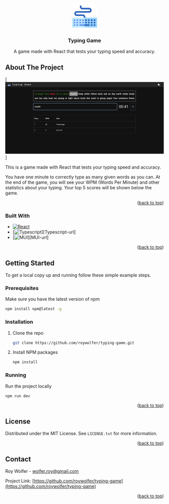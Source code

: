 <!-- PROJECT LOGO -->
<br />
<div align="center">
  <a href="https://github.com/roywolfer/typing-game">
    <img src="assets/keyboard.svg" alt="Logo" width="80" height="80">
  </a>

<h3 align="center">Typing Game</h3>
  <p align="center">
    A game made with React that tests your typing speed and accuracy. 
  </p>
</div>

<!-- ABOUT THE PROJECT -->

## About The Project

[![Product Name Screen Shot][product-screenshot]]

This is a game made with React that tests your typing speed and accuracy.

You have one minute to correctly type as many given words as you can.
At the end of the game, you will see your WPM (Words Per Minute) and other statistics about your typing.
Your top 5 scores will be shown below the game.

<p align="right">(<a href="#readme-top">back to top</a>)</p>

### Built With

- [![React][React.js]][React-url]
- [![Typescript][Typescript.com]][Typescript-url]
- [![MUI][MUI.com]][MUI-url]

<p align="right">(<a href="#readme-top">back to top</a>)</p>

<!-- GETTING STARTED -->

## Getting Started

To get a local copy up and running follow these simple example steps.

### Prerequisites

Make sure you have the latest version of npm

```sh
npm install npm@latest -g
```

### Installation

1. Clone the repo
   ```sh
   git clone https://github.com/roywolfer/typing-game.git
   ```
2. Install NPM packages
   ```sh
   npm install
   ```

### Running

Run the project locally

```sh
npm run dev
```

<p align="right">(<a href="#readme-top">back to top</a>)</p>

<!-- LICENSE -->

## License

Distributed under the MIT License. See `LICENSE.txt` for more information.

<p align="right">(<a href="#readme-top">back to top</a>)</p>

<!-- CONTACT -->

## Contact

Roy Wolfer - wolfer.roy@gmail.com

Project Link: [https://github.com/roywolfer/typing-game](https://github.com/roywolfer/typing-game)

<p align="right">(<a href="#readme-top">back to top</a>)</p>

<!-- MARKDOWN LINKS & IMAGES -->
<!-- https://www.markdownguide.org/basic-syntax/#reference-style-links -->

[product-screenshot]: assets/game-screenshot.png
[React.js]: https://img.shields.io/badge/React-20232A?style=for-the-badge&logo=react&logoColor=61DAFB
[React-url]: https://reactjs.org/
[Typescript.com]: https://img.shields.io/badge/TypeScript-007ACC?style=for-the-badge&logo=typescript&logoColor=white
[Typescript.url]: https://www.typescriptlang.org/
[MUI.com]: https://img.shields.io/badge/Material--UI-0081CB?style=for-the-badge&logo=material-ui&logoColor=white
[MUI.url]: https://mui.com/
